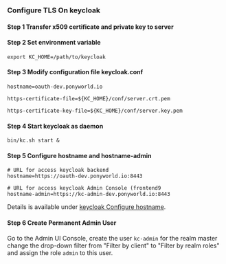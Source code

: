 ### Configure TLS On keycloak
#### Step 1 Transfer x509 certificate and private key to server

#### Step 2 Set environment variable
```
export KC_HOME=/path/to/keycloak
```

#### Step 3 Modify configuration file keycloak.conf
```
hostname=oauth-dev.ponyworld.io

https-certificate-file=${KC_HOME}/conf/server.crt.pem

https-certificate-key-file=${KC_HOME}/conf/server.key.pem
```

#### Step 4 Start keycloak as daemon
```
bin/kc.sh start &
```

#### Step 5 Configure hostname and hostname-admin
```
# URL for access keycloak backend
hostname=https://oauth-dev.ponyworld.io:8443

# URL for access keycloak Admin Console (frontend9
hostname-admin=https://kc-admin-dev.ponyworld.io:8443
```
Details is available under [keycloak Configure hostname](https://www.keycloak.org/server/hostname).

#### Step 6 Create Permanent Admin User
Go to the Admin UI Console, create the user `kc-admin` for the realm master change
the drop-down filter from "Filter by client" to "Filter by realm roles" and assign
the role `admin` to this user.